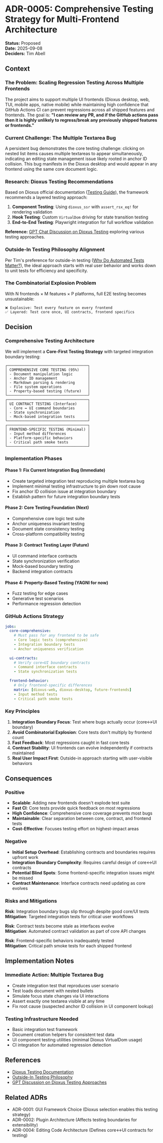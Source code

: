 # ADR-0005: Comprehensive Testing Strategy for Multi-Frontend Architecture

**Status:** Proposed  
**Date:** 2025-09-08  
**Deciders:** Tim Abell

## Context

### The Problem: Scaling Regression Testing Across Multiple Frontends

The project aims to support multiple UI frontends (Dioxus desktop, web, TUI, mobile apps, native mobile) while maintaining high confidence that GitHub Actions CI can prevent regressions across all shipped features and frontends. The goal is: **"I can review any PR, and if the GitHub actions pass then it is highly unlikely to regress/break any previously shipped features or frontends."**

### Current Challenge: The Multiple Textarea Bug

A persistent bug demonstrates the core testing challenge: clicking on nested list items causes multiple textareas to appear simultaneously, indicating an editing state management issue likely rooted in anchor ID collision. This bug manifests in the Dioxus desktop and would appear in any frontend using the same core document logic.

### Research: Dioxus Testing Recommendations

Based on Dioxus official documentation ([Testing Guide](https://dioxuslabs.com/learn/0.6/cookbook/testing/)), the framework recommends a layered testing approach:

1. **Component Testing**: Using `dioxus_ssr` with `assert_rsx_eq!` for rendering validation
2. **Hook Testing**: Custom `VirtualDom` driving for state transition testing  
3. **End-to-End Testing**: Playwright integration for full workflow validation

**Reference:** [GPT Chat Discussion on Dioxus Testing](https://chatgpt.com/share/68bf4ccf-474c-8006-a31a-819fd8b590ce) exploring various testing approaches.

### Outside-In Testing Philosophy Alignment

Per Tim's preference for outside-in testing ([Why Do Automated Tests Matter?](https://0x5.uk/2024/03/27/why-do-automated-tests-matter/)), the ideal approach starts with real user behavior and works down to unit tests for efficiency and specificity.

### The Combinatorial Explosion Problem

With N frontends × M features × P platforms, full E2E testing becomes unsustainable:

```
❌ Explosive: Test every feature on every frontend
✅ Layered: Test core once, UI contracts, frontend specifics
```

## Decision

### Comprehensive Testing Architecture

We will implement a **Core-First Testing Strategy** with targeted integration boundary testing:

```
┌─────────────────────────────────────┐
│ COMPREHENSIVE CORE TESTING (95%)    │
│ - Document manipulation logic       │
│ - Anchor ID management              │
│ - Markdown parsing & rendering      │
│ - File system operations            │
│ - Property-based testing (future)   │
└─────────────────────────────────────┘
┌─────────────────────────────────────┐
│ UI CONTRACT TESTING (Interface)     │
│ - Core ↔ UI command boundaries      │
│ - State synchronization             │
│ - Mock-based integration tests      │
└─────────────────────────────────────┘
┌─────────────────────────────────────┐
│ FRONTEND-SPECIFIC TESTING (Minimal) │
│ - Input method differences          │
│ - Platform-specific behaviors       │
│ - Critical path smoke tests         │
└─────────────────────────────────────┘
```

### Implementation Phases

#### Phase 1: Fix Current Integration Bug (Immediate)
- Create targeted integration test reproducing multiple textarea bug
- Implement minimal testing infrastructure to pin down root cause
- Fix anchor ID collision issue at integration boundary
- Establish pattern for future integration boundary tests

#### Phase 2: Core Testing Foundation (Next)
- Comprehensive core logic test suite
- Anchor uniqueness invariant testing
- Document state consistency testing
- Cross-platform compatibility testing

#### Phase 3: Contract Testing Layer (Future)
- UI command interface contracts
- State synchronization verification
- Mock-based boundary testing
- Backend integration contracts

#### Phase 4: Property-Based Testing (YAGNI for now)
- Fuzz testing for edge cases
- Generative test scenarios
- Performance regression detection

### GitHub Actions Strategy

```yaml
jobs:
  core-comprehensive:
    # Must pass for any frontend to be safe
    - Core logic tests (comprehensive)
    - Integration boundary tests
    - Anchor uniqueness verification
    
  ui-contracts:
    # Verify core↔UI boundary contracts
    - Command interface contracts
    - State synchronization tests
    
  frontend-behavior:
    # Only frontend-specific differences
    matrix: [dioxus-web, dioxus-desktop, future-frontends]
    - Input method tests
    - Critical path smoke tests
```

### Key Principles

1. **Integration Boundary Focus**: Test where bugs actually occur (core↔UI boundary)
2. **Avoid Combinatorial Explosion**: Core tests don't multiply by frontend count
3. **Fast Feedback**: Most regressions caught in fast core tests
4. **Contract Stability**: UI frontends can evolve independently if contracts maintained
5. **Real User Impact First**: Outside-in approach starting with user-visible behaviors

## Consequences

### Positive
- **Scalable**: Adding new frontends doesn't explode test suite
- **Fast CI**: Core tests provide quick feedback on most regressions  
- **High Confidence**: Comprehensive core coverage prevents most bugs
- **Maintainable**: Clear separation between core, contract, and frontend tests
- **Cost-Effective**: Focuses testing effort on highest-impact areas

### Negative
- **Initial Setup Overhead**: Establishing contracts and boundaries requires upfront work
- **Integration Boundary Complexity**: Requires careful design of core↔UI contracts
- **Potential Blind Spots**: Some frontend-specific integration issues might be missed
- **Contract Maintenance**: Interface contracts need updating as core evolves

### Risks and Mitigations

**Risk**: Integration boundary bugs slip through despite good core/UI tests  
**Mitigation**: Targeted integration tests for critical user workflows

**Risk**: Contract tests become stale as interfaces evolve  
**Mitigation**: Automated contract validation as part of core API changes

**Risk**: Frontend-specific behaviors inadequately tested  
**Mitigation**: Critical path smoke tests for each shipped frontend

## Implementation Notes

### Immediate Action: Multiple Textarea Bug
- Create integration test that reproduces user scenario
- Test loads document with nested bullets
- Simulate focus state changes via UI interactions
- Assert exactly one textarea visible at any time
- Fix root cause (suspected anchor ID collision in UI component lookup)

### Testing Infrastructure Needed
- Basic integration test framework
- Document creation helpers for consistent test data
- UI component testing utilities (minimal Dioxus VirtualDom usage)
- CI integration for automated regression detection

## References

- [Dioxus Testing Documentation](https://dioxuslabs.com/learn/0.6/cookbook/testing/)
- [Outside-In Testing Philosophy](https://0x5.uk/2024/03/27/why-do-automated-tests-matter/)
- [GPT Discussion on Dioxus Testing Approaches](https://chatgpt.com/share/68bf4ccf-474c-8006-a31a-819fd8b590ce)

## Related ADRs

- ADR-0001: GUI Framework Choice (Dioxus selection enables this testing strategy)
- ADR-0002: Plugin Architecture (Affects testing boundaries for extensibility)
- ADR-0004: Editing Code Architecture (Defines core↔UI contracts for testing)
